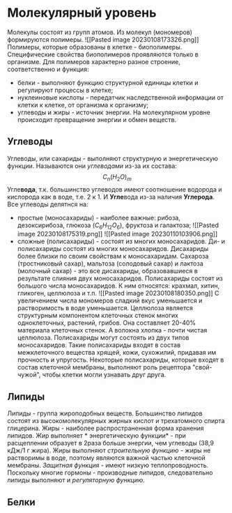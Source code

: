 # Молекулярный уровень
Молекулы состоят из групп атомов. Из молекул (мономеров) формируются полимеры.
![[Pasted image 20230108173326.png]]
Полимеры, которые образованы в клетке - биополимеры. Специфические свойства биополимеров проявляются только в организме. 
Для полимеров характерно разное строение, соответственно и функция:
- белки - выполняют функцию структурной единицы клетки и регулируют процессы в клетке;
- нуклеиновые кислоты - передатчик наследственной информации от клетки к клетке, от организма к организму;
- углеводы и жиры - источник энергии.
На молекулярном уровне происходит превращение энергии и обмен веществ.
## Углеводы
Углеводы, или сахариды - выполняют структурную и энергетическую функции. Называются они *углеводами* из-за их состава:
$$C_n(H_2O)_m$$
Угле**вода**, т.к. большинство углеводов имеют соотношение водорода и кислорода как в воде, т.е. 2 к 1. И **Угле**вода из-за наличия **Углерода**. 
Все углеводы делятнся на:
- простые (моносахариды) - наиболее важные: рибоза, дезоксирибоза, глюкоза ($C_6H_{12}O_6$), фруктоза и галактоза;
  ![[Pasted image 20230108175319.png]]
  ![[Pasted image 20230110103906.png]]
- сложные (полисахариды) - состоят из многих моносахаридов.
Ди- и полисахариды состоят из многих моносахаридов. Дисахариды более близки по своим свойствам к моносахаридам. Сахароза (тростниковый сахар), мальтоза (солодовый сахар) и лактоза (молочный сахар) - это все дисахариды, образовавшиеся в результате слияния двух моносахаридов.
Полисахариды состоят из большого числа моносахаридов. К ним относятся: крахмал, хитин, гликоген, целлюлоза и т.п.
![[Pasted image 20230108180350.png]]
С увеличением числа мономеров сладкий вкус уменьшается и растворимость в воде уменьшается.
Целлюлоза является структурным компонентом клеточных стенок многих одноклеточных, растений, грибов. Она составляет 20-40% материала клеточных стенок. А волокна хлопка - почти чистая целлюлоза.
Полисахариды могут состоять из двух типов моносахаридов. Такие полисахариды входят в состав межклеточного вещества хрящей, кожи, сухожилий, придавая им прочность и упругость.
Некоторые полисахариды, которые входят в состав клеточной мембраны, выполняют роль рецептора "свой-чужой", чтобы клетки могли узнавать друг друга.
## Липиды
Липиды - группа жироподобных веществ. Большинство липидов состоят из высокомолекулярных жирных кислот и трехатомного спирта глицерина.
Жиры - наиболее распространенная форма хранения липидов.
Жир выполняет *
энергетическую функции* - при расщеплении образует в 2раза больше энергии, чем углеводы (38,9 кДж/1 г жира).
Жиры выполняют *строительную функцию* - жиры не растворимы в воде, поэтому являются важной частью клеточной мембраны. *Защитная функция* - имеют низкую теплопроводность. Поскольку многие гормоны - производные липидов, следовательно липиды выполняют и *регуляторную функцию*.
## Белки
